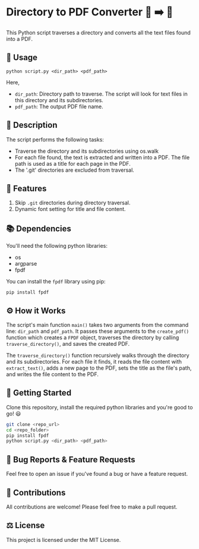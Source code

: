 # Directory to PDF Converter 📁 ➡️ 📄

This Python script traverses a directory and converts all the text files found into a PDF. 

## 💼 Usage

```
python script.py <dir_path> <pdf_path>
```
Here,
- `dir_path`: Directory path to traverse. The script will look for text files in this directory and its subdirectories.
- `pdf_path`: The output PDF file name.

## 📜 Description

The script performs the following tasks:
- Traverse the directory and its subdirectories using os.walk
- For each file found, the text is extracted and written into a PDF. The file path is used as a title for each page in the PDF.
- The '.git' directories are excluded from traversal.

## 🧩 Features

1. Skip `.git` directories during directory traversal.
2. Dynamic font setting for title and file content.

## 📚 Dependencies

You'll need the following python libraries: 

- os
- argparse
- fpdf

You can install the `fpdf` library using pip: 

```
pip install fpdf
```

## ⚙️ How it Works

The script's main function `main()` takes two arguments from the command line: `dir_path` and `pdf_path`. It passes these arguments to the `create_pdf()` function which creates a `FPDF` object, traverses the directory by calling `traverse_directory()`, and saves the created PDF.

The `traverse_directory()` function recursively walks through the directory and its subdirectories. For each file it finds, it reads the file content with `extract_text()`, adds a new page to the PDF, sets the title as the file's path, and writes the file content to the PDF.

## 🚀 Getting Started

Clone this repository, install the required python libraries and you're good to go! 😃

```bash
git clone <repo_url>
cd <repo_folder>
pip install fpdf
python script.py <dir_path> <pdf_path>
```

## 🐞 Bug Reports & Feature Requests

Feel free to open an issue if you've found a bug or have a feature request.

## 💖 Contributions

All contributions are welcome! Please feel free to make a pull request.

## ⚖️ License

This project is licensed under the MIT License.
